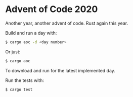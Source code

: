 Advent of Code 2020
===================

Another year, another advent of code.  Rust again this year.

Build and run a day with:

``` sh
$ cargo aoc -d <day number>
```

Or just:

``` sh
$ cargo aoc
```

To download and run for the latest implemented day.

Run the tests with:

```sh
$ cargo test
```
